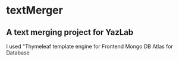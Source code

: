 # textMerger
## A text merging project for YazLab

I used "Thymeleaf template engine for Frontend
Mongo DB Atlas for Database


